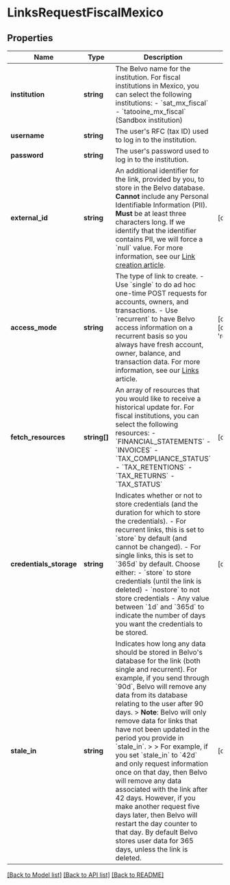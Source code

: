 # LinksRequestFiscalMexico

## Properties
Name | Type | Description | Notes
------------ | ------------- | ------------- | -------------
**institution** | **string** | The Belvo name for the institution. For fiscal institutions in Mexico, you can select the following institutions:  - &#x60;sat_mx_fiscal&#x60; - &#x60;tatooine_mx_fiscal&#x60; (Sandbox institution) | 
**username** | **string** | The user&#x27;s RFC (tax ID) used to log in to the institution. | 
**password** | **string** | The user&#x27;s password used to log in to the institution. | 
**external_id** | **string** | An additional identifier for the link, provided by you, to store in the Belvo database. **Cannot** include any Personal Identifiable Information (PII). **Must** be at least three characters long.   If we identify that the identifier contains PII, we will force a &#x60;null&#x60; value. For more information, see our [Link creation article](https://developers.belvo.com/docs/link-creation-best-practices#adding-your-own-identifier). | [optional] 
**access_mode** | **string** | The type of link to create.  - Use &#x60;single&#x60; to do ad hoc one-time POST requests for accounts, owners, and transactions. - Use &#x60;recurrent&#x60; to have Belvo access information on a recurrent basis so you always have fresh account, owner, balance, and transaction data.  For more information, see our [Links](https://developers.belvo.com/docs/links-and-institutions#links) article. | [optional] [default to 'recurrent']
**fetch_resources** | **string[]** | An array of resources that you would like to receive a historical update for.  For fiscal institutions, you can select the following resources:   - &#x60;FINANCIAL_STATEMENTS&#x60;   - &#x60;INVOICES&#x60;   - &#x60;TAX_COMPLIANCE_STATUS&#x60;   - &#x60;TAX_RETENTIONS&#x60;   - &#x60;TAX_RETURNS&#x60;   - &#x60;TAX_STATUS&#x60; | [optional] 
**credentials_storage** | **string** | Indicates whether or not to store credentials (and the duration for which to store the credentials).  - For recurrent links, this is set to &#x60;store&#x60; by default (and cannot be changed).  - For single links, this is set to &#x60;365d&#x60; by default.  Choose either:   - &#x60;store&#x60; to store credentials (until the link is deleted)   - &#x60;nostore&#x60; to not store credentials   -  Any value between &#x60;1d&#x60; and &#x60;365d&#x60; to indicate the number of days you want the credentials to be stored. | [optional] 
**stale_in** | **string** | Indicates how long any data should be stored in Belvo&#x27;s database for the link (both single and recurrent). For example, if you send through &#x60;90d&#x60;, Belvo will remove any data from its database relating to the user after 90 days.  &gt; **Note**: Belvo will only remove data for links that have not been updated in the period you provide in &#x60;stale_in&#x60;. &gt;  &gt; For example, if you set &#x60;stale_in&#x60; to &#x60;42d&#x60; and only request information once on that day, then Belvo will remove any data associated with the link after 42 days. However, if you make another request five days later, then Belvo will restart the day counter to that day.  By default Belvo stores user data for 365 days, unless the link is deleted. | [optional] 

[[Back to Model list]](../../README.md#documentation-for-models) [[Back to API list]](../../README.md#documentation-for-api-endpoints) [[Back to README]](../../README.md)

